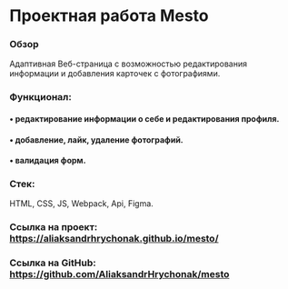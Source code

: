 # Проектная работа Mesto

### Обзор
Адаптивная Веб-страница с возможностью редактирования информации и добавления карточек с фотографиями.
### Функционал:
#### •‎ редактирование информации о себе и редактирования профиля.
#### •‎ добавление, лайк, удаление фотографий.
#### •‎ валидация форм.
### Стек: 
HTML, CSS, JS, Webpack, Api, Figma.
### Ссылка на проект: https://aliaksandrhrychonak.github.io/mesto/
### Ссылка на GitHub: https://github.com/AliaksandrHrychonak/mesto

